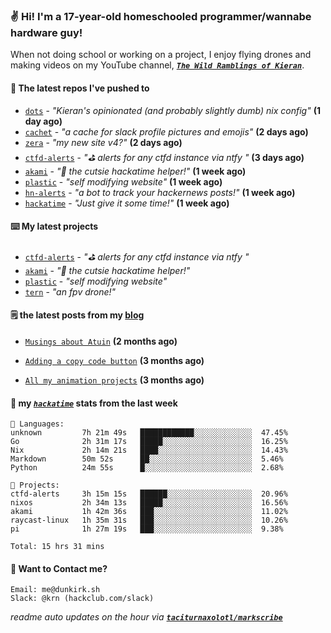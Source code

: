 ### ✌️ Hi! I'm a 17-year-old homeschooled programmer/wannabe hardware guy!

When not doing school or working on a project, I enjoy flying drones and making videos on my YouTube channel, [**_`The Wild Ramblings of Kieran`_**](https://youtube.com/@kieran.rambles).

#### 👷 The latest repos I've pushed to

- [`dots`](https://github.com/taciturnaxolotl/dots) - _"Kieran's opinionated (and probably slightly dumb) nix config"_ **(1 day ago)**
- [`cachet`](https://github.com/taciturnaxolotl/cachet) - _"a cache for slack profile pictures and emojis"_ **(2 days ago)**
- [`zera`](https://github.com/taciturnaxolotl/zera) - _"my new site v4?"_ **(2 days ago)**
- [`ctfd-alerts`](https://github.com/taciturnaxolotl/ctfd-alerts) - _"⛳ alerts for any ctfd instance via ntfy "_ **(3 days ago)**
- [`akami`](https://github.com/taciturnaxolotl/akami) - _"🌷 the cutsie hackatime helper!"_ **(1 week ago)**
- [`plastic`](https://github.com/taciturnaxolotl/plastic) - _"self modifying website"_ **(1 week ago)**
- [`hn-alerts`](https://github.com/taciturnaxolotl/hn-alerts) - _"a bot to track your hackernews posts!"_ **(1 week ago)**
- [`hackatime`](https://github.com/hackclub/hackatime) - _"Just give it some time!"_ **(1 week ago)**

#### ⌨️ My latest projects

- [`ctfd-alerts`](https://github.com/taciturnaxolotl/ctfd-alerts) - _"⛳ alerts for any ctfd instance via ntfy "_
- [`akami`](https://github.com/taciturnaxolotl/akami) - _"🌷 the cutsie hackatime helper!"_
- [`plastic`](https://github.com/taciturnaxolotl/plastic) - _"self modifying website"_
- [`tern`](https://github.com/taciturnaxolotl/tern) - _"an fpv drone!"_

#### 🗒️ the latest posts from my [blog](https://dunkirk.sh)

- [`Musings about Atuin`](https://dunkirk.sh/blog/atuin/) **(2 months ago)**

- [`Adding a copy code button`](https://dunkirk.sh/blog/adding-a-copy-button/) **(3 months ago)**

- [`All my animation projects`](https://dunkirk.sh/blog/my-animations/) **(3 months ago)**



#### 📡 my [_`hackatime`_](https://waka.hackclub.com) stats from the last week

```text
💾 Languages:
unknown         7h 21m 49s   ████████████░░░░░░░░░░░░░  47.45%
Go              2h 31m 17s   █████░░░░░░░░░░░░░░░░░░░░  16.25%
Nix             2h 14m 21s   ████░░░░░░░░░░░░░░░░░░░░░  14.43%
Markdown        50m 52s      ██░░░░░░░░░░░░░░░░░░░░░░░  5.46%
Python          24m 55s      █░░░░░░░░░░░░░░░░░░░░░░░░  2.68%

💼 Projects:
ctfd-alerts     3h 15m 15s   ██████░░░░░░░░░░░░░░░░░░░  20.96%
nixos           2h 34m 13s   █████░░░░░░░░░░░░░░░░░░░░  16.56%
akami           1h 42m 36s   ███░░░░░░░░░░░░░░░░░░░░░░  11.02%
raycast-linux   1h 35m 31s   ███░░░░░░░░░░░░░░░░░░░░░░  10.26%
pi              1h 27m 19s   ███░░░░░░░░░░░░░░░░░░░░░░  9.38%

Total: 15 hrs 31 mins
```

#### 📮 Want to Contact me?

```text
Email: me@dunkirk.sh
Slack: @krn (hackclub.com/slack)
```

_readme auto updates on the hour via [**`taciturnaxolotl/markscribe`**](https://github.com/taciturnaxolotl/markscribe)_
